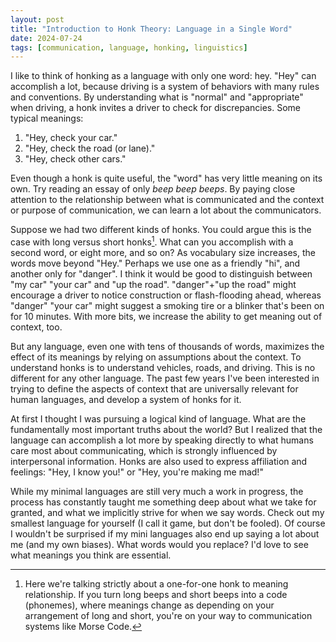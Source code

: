 ```yaml
---
layout: post
title: "Introduction to Honk Theory: Language in a Single Word"
date: 2024-07-24
tags: [communication, language, honking, linguistics]
---
```


I like to think of honking as a language with only one word: hey. "Hey" can accomplish a lot, because driving is a system of behaviors with many rules and conventions. By understanding what is "normal" and "appropriate" when driving, a honk invites a driver to check for discrepancies. Some typical meanings:

1. "Hey, check your car."
2. "Hey, check the road (or lane)."
3. "Hey, check other cars."

Even though a honk is quite useful, the "word" has very little meaning on its own. Try reading an essay of only *beep beep* *beeps*. By paying close attention to the relationship between what is communicated and the context or purpose of communication, we can learn a lot about the communicators.

Suppose we had two different kinds of honks. You could argue this is the case with long versus short honks[^1]. What can you accomplish with a second word, or eight more, and so on? As vocabulary size increases, the words move beyond "Hey." Perhaps we use one as a friendly "hi", and another only for "danger". I think it would be good to distinguish between "my car" "your car" and "up the road". "danger"+"up the road" might encourage a driver to notice construction or flash-flooding ahead, whereas "danger" "your car" might suggest a smoking tire or a blinker that's been on for 10 minutes. With more bits, we increase the ability to get meaning out of context, too.

But any language, even one with tens of thousands of words, maximizes the effect of its meanings by relying on assumptions about the context. To understand honks is to understand vehicles, roads, and driving. This is no different for any other language. The past few years I've been interested in trying to define the aspects of context that are universally relevant for human languages, and develop a system of honks for it.

At first I thought I was pursuing a logical kind of language. What are the fundamentally most important truths about the world? But I realized that the language can accomplish a lot more by speaking directly to what humans care most about communicating, which is strongly influenced by interpersonal information. Honks are also used to express affiliation and feelings: "Hey, I know you!" or "Hey, you're making me mad!"

While my minimal languages are still very much a work in progress, the process has constantly taught me something deep about what we take for granted, and what we implicitly strive for when we say words. Check out my smallest language for yourself (I call it game, but don't be fooled). Of course I wouldn't be surprised if my mini languages also end up saying a lot about me (and my own biases). What words would you replace? I'd love to see what meanings you think are essential.

[^1]: Here we're talking strictly about a one-for-one honk to meaning relationship. If you turn long beeps and short beeps into a code (phonemes), where meanings change as depending on your arrangement of long and short, you're on your way to communication systems like Morse Code.
